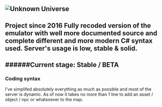 ![Unknown Universe](https://github.com/S7KYuuki/NettyBase/blob/master/logo.png)
 -
 Project since 2016
 Fully recoded version of the emulator with well more documented source and complete different and more modern C# syntax used.
 Server's usage is low, stable & solid.
 -
 ######Current stage: Stable / BETA
 -
 ### Coding syntax
 I've simplifed absolutely everything as much as possible and most of the server is dynamic.
 As of now it takes no more than 1 line to add an asset / object / npc or whatsoever to the map.
